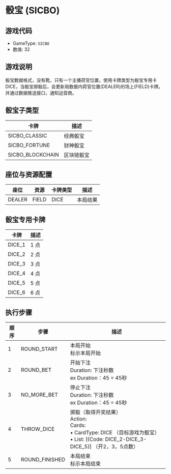 <!-- markdownlint-disable MD033 -->
# 骰宝 (SICBO)

## 游戏代码

- GameType: `SICBO`
- 数值: 32

## 游戏说明

骰宝数据格式，没有靴，只有一个主播荷官位置，使用卡牌类型为骰宝专用卡DICE，当骰宝掷骰后，会更新局数据内荷官位置(DEALER)的场上(FIELD)卡牌。并通过数据推送接口，通知运营商。

## 骰宝子类型

| 卡牌 | 描述 |
|------|------|
| SICBO_CLASSIC | 经典骰宝 |
| SICBO_FORTUNE | 财神骰宝 |
| SICBO_BLOCKCHAIN | 区块链骰宝 |

## 座位与资源配置

| 座位 | 资源 | 卡牌类型 | 描述 |
|------|------|----------|------|
| DEALER | FIELD | DICE | 本局结果 |

## 骰宝专用卡牌

| 卡牌 | 描述 |
|------|------|
| DICE_1 | 1 点 |
| DICE_2 | 2 点 |
| DICE_3 | 3 点 |
| DICE_4 | 4 点 |
| DICE_5 | 5 点 |
| DICE_6 | 6 点 |

## 执行步骤

| 顺序 | 步骤 | 描述 |
|------|------|------|
| 1 | ROUND_START | 本局开始<br/>标示本局开始 |
| 2 | ROUND_BET | 开始下注<br/>Duration: 下注秒数<br/>ex Duration：45 = 45秒 |
| 3 | NO_MORE_BET | 停止下注<br/>Duration: 下注秒数<br/>ex Duration：45 = 45秒 |
| 4 | THROW_DICE | 掷骰（取得开奖结果）<br/>Action:<br/>Cards:<br/>• CardType: DICE （目标游戏为骰宝）<br/>• List: [&#123;Code: DICE_2-DICE_3-DICE_5&#125;] （开2，3，5点数） |
| 5 | ROUND_FINISHED | 本局结束<br/>标示本局结束 |
